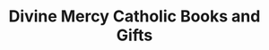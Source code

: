 ---
title: "Divine Mercy Catholic Books and Gifts"
url: /denton/divine-mercy-catholic-books-and-gifts/
shop: Bücher
---